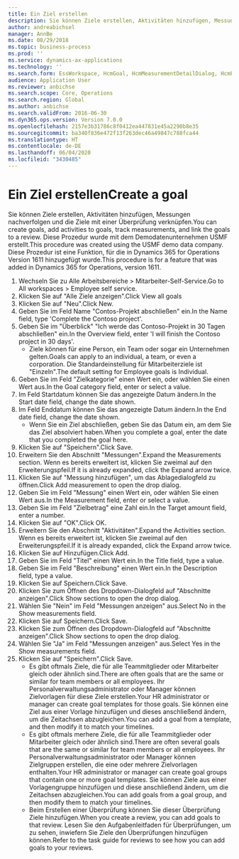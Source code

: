 ```yaml
---
title: Ein Ziel erstellen
description: Sie können Ziele erstellen, Aktivitäten hinzufügen, Messungen nachverfolgen und die Ziele mit einer Überprüfung verknüpfen.
author: andreabichsel
manager: AnnBe
ms.date: 08/29/2018
ms.topic: business-process
ms.prod: ''
ms.service: dynamics-ax-applications
ms.technology: ''
ms.search.form: EssWorkspace, HcmGoal, HcmMeasurementDetailDialog, HcmPerfJournalAdd, HcmGoalChangeSettings, HcmEmployeeDevelopmentWorkspace
audience: Application User
ms.reviewer: anbichse
ms.search.scope: Core, Operations
ms.search.region: Global
ms.author: anbichse
ms.search.validFrom: 2016-06-30
ms.dyn365.ops.version: Version 7.0.0
ms.openlocfilehash: 2157e3b31786c8f0412ea447831e45a2290b8e35
ms.sourcegitcommit: ba340f836e472f13f263dec46a49847c788fca44
ms.translationtype: HT
ms.contentlocale: de-DE
ms.lasthandoff: 06/04/2020
ms.locfileid: "3430485"
---
```

# <a name="create-a-goal"></a><span data-ttu-id="b87c0-103">Ein Ziel erstellen</span><span class="sxs-lookup"><span data-stu-id="b87c0-103">Create a goal</span></span>

<span data-ttu-id="b87c0-104">Sie können Ziele erstellen, Aktivitäten hinzufügen, Messungen nachverfolgen und die Ziele mit einer Überprüfung verknüpfen.</span><span class="sxs-lookup"><span data-stu-id="b87c0-104">You can create goals, add activities to goals, track measurements, and link the goals to a review.</span></span> <span data-ttu-id="b87c0-105">Diese Prozedur wurde mit dem Demodatenunternehmen USMF erstellt.</span><span class="sxs-lookup"><span data-stu-id="b87c0-105">This procedure was created using the USMF demo data company.</span></span> <span data-ttu-id="b87c0-106">Diese Prozedur ist eine Funktion, für die in Dynamics 365 for Operations Version 1611 hinzugefügt wurde.</span><span class="sxs-lookup"><span data-stu-id="b87c0-106">This procedure is for a feature that was added in Dynamics 365 for Operations, version 1611.</span></span>

1. <span data-ttu-id="b87c0-107">Wechseln Sie zu Alle Arbeitsbereiche > Mitarbeiter-Self-Service.</span><span class="sxs-lookup"><span data-stu-id="b87c0-107">Go to All workspaces > Employee self service.</span></span>
2. <span data-ttu-id="b87c0-108">Klicken Sie auf "Alle Ziele anzeigen".</span><span class="sxs-lookup"><span data-stu-id="b87c0-108">Click View all goals</span></span>
3. <span data-ttu-id="b87c0-109">Klicken Sie auf "Neu".</span><span class="sxs-lookup"><span data-stu-id="b87c0-109">Click New.</span></span>
4. <span data-ttu-id="b87c0-110">Geben Sie im Feld Name "Contos-Projekt abschließen" ein.</span><span class="sxs-lookup"><span data-stu-id="b87c0-110">In the Name field, type 'Complete the Contoso project'.</span></span>
5. <span data-ttu-id="b87c0-111">Geben Sie im "Überblick" "Ich werde das Contoso-Projekt in 30 Tagen abschließen" ein.</span><span class="sxs-lookup"><span data-stu-id="b87c0-111">In the Overview field, enter 'I will finish the Contoso project in 30 days'.</span></span>
    * <span data-ttu-id="b87c0-112">Ziele können für eine Person, ein Team oder sogar ein Unternehmen gelten.</span><span class="sxs-lookup"><span data-stu-id="b87c0-112">Goals can apply to an individual, a team, or even a corporation.</span></span> <span data-ttu-id="b87c0-113">Die Standardeinstellung für Mitarbeiterziele ist "Einzeln".</span><span class="sxs-lookup"><span data-stu-id="b87c0-113">The default setting for Employee goals is Individual.</span></span>  
6. <span data-ttu-id="b87c0-114">Geben Sie im Feld "Zielkategorie" einen Wert ein, oder wählen Sie einen Wert aus.</span><span class="sxs-lookup"><span data-stu-id="b87c0-114">In the Goal category field, enter or select a value.</span></span>
7. <span data-ttu-id="b87c0-115">Im Feld Startdatum können Sie das angezeigte Datum ändern.</span><span class="sxs-lookup"><span data-stu-id="b87c0-115">In the Start date field, change the date shown.</span></span>
8. <span data-ttu-id="b87c0-116">Im Feld Enddatum können Sie das angezeigte Datum ändern.</span><span class="sxs-lookup"><span data-stu-id="b87c0-116">In the End date field, change the date shown.</span></span>
    * <span data-ttu-id="b87c0-117">Wenn Sie ein Ziel abschließen, geben Sie das Datum ein, am dem Sie das Ziel absolviert haben.</span><span class="sxs-lookup"><span data-stu-id="b87c0-117">When you complete a goal, enter the date that you completed the goal here.</span></span>  
9. <span data-ttu-id="b87c0-118">Klicken Sie auf "Speichern".</span><span class="sxs-lookup"><span data-stu-id="b87c0-118">Click Save.</span></span>
10. <span data-ttu-id="b87c0-119">Erweitern Sie den Abschnitt "Messungen".</span><span class="sxs-lookup"><span data-stu-id="b87c0-119">Expand the Measurements section.</span></span> <span data-ttu-id="b87c0-120">Wenn es bereits erweitert ist, klicken Sie zweimal auf den Erweiterungspfeil.</span><span class="sxs-lookup"><span data-stu-id="b87c0-120">If it is already expanded, click the Expand arrow twice.</span></span>
11. <span data-ttu-id="b87c0-121">Klicken Sie auf "Messung hinzufügen", um das Ablagedialogfeld zu öffnen.</span><span class="sxs-lookup"><span data-stu-id="b87c0-121">Click Add measurement to open the drop dialog.</span></span>
12. <span data-ttu-id="b87c0-122">Geben Sie im Feld "Messung" einen Wert ein, oder wählen Sie einen Wert aus.</span><span class="sxs-lookup"><span data-stu-id="b87c0-122">In the Measurement field, enter or select a value.</span></span>
13. <span data-ttu-id="b87c0-123">Geben Sie im Feld "Zielbetrag" eine Zahl ein.</span><span class="sxs-lookup"><span data-stu-id="b87c0-123">In the Target amount field, enter a number.</span></span>
14. <span data-ttu-id="b87c0-124">Klicken Sie auf "OK".</span><span class="sxs-lookup"><span data-stu-id="b87c0-124">Click OK.</span></span>
15. <span data-ttu-id="b87c0-125">Erweitern Sie den Abschnitt "Aktivitäten".</span><span class="sxs-lookup"><span data-stu-id="b87c0-125">Expand the Activities section.</span></span> <span data-ttu-id="b87c0-126">Wenn es bereits erweitert ist, klicken Sie zweimal auf den Erweiterungspfeil.</span><span class="sxs-lookup"><span data-stu-id="b87c0-126">If it is already expanded, click the Expand arrow twice.</span></span>
16. <span data-ttu-id="b87c0-127">Klicken Sie auf Hinzufügen.</span><span class="sxs-lookup"><span data-stu-id="b87c0-127">Click Add.</span></span>
17. <span data-ttu-id="b87c0-128">Geben Sie im Feld "Titel" einen Wert ein.</span><span class="sxs-lookup"><span data-stu-id="b87c0-128">In the Title field, type a value.</span></span>
18. <span data-ttu-id="b87c0-129">Geben Sie im Feld "Beschreibung" einen Wert ein.</span><span class="sxs-lookup"><span data-stu-id="b87c0-129">In the Description field, type a value.</span></span>
19. <span data-ttu-id="b87c0-130">Klicken Sie auf Speichern.</span><span class="sxs-lookup"><span data-stu-id="b87c0-130">Click Save.</span></span>
20. <span data-ttu-id="b87c0-131">Klicken Sie zum Öffnen des Dropdown-Dialogfeld auf "Abschnitte anzeigen".</span><span class="sxs-lookup"><span data-stu-id="b87c0-131">Click Show sections to open the drop dialog.</span></span>
21. <span data-ttu-id="b87c0-132">Wählen Sie "Nein" im Feld "Messungen anzeigen" aus.</span><span class="sxs-lookup"><span data-stu-id="b87c0-132">Select No in the Show measurements field.</span></span>
22. <span data-ttu-id="b87c0-133">Klicken Sie auf Speichern.</span><span class="sxs-lookup"><span data-stu-id="b87c0-133">Click Save.</span></span>
23. <span data-ttu-id="b87c0-134">Klicken Sie zum Öffnen des Dropdown-Dialogfeld auf "Abschnitte anzeigen".</span><span class="sxs-lookup"><span data-stu-id="b87c0-134">Click Show sections to open the drop dialog.</span></span>
24. <span data-ttu-id="b87c0-135">Wählen Sie "Ja" im Feld "Messungen anzeigen" aus.</span><span class="sxs-lookup"><span data-stu-id="b87c0-135">Select Yes in the Show measurements field.</span></span>
25. <span data-ttu-id="b87c0-136">Klicken Sie auf "Speichern".</span><span class="sxs-lookup"><span data-stu-id="b87c0-136">Click Save.</span></span>
    * <span data-ttu-id="b87c0-137">Es gibt oftmals Ziele, die für alle Teammitglieder oder Mitarbeiter gleich oder ähnlich sind.</span><span class="sxs-lookup"><span data-stu-id="b87c0-137">There are often goals that are the same or similar for team members or all employees.</span></span>     <span data-ttu-id="b87c0-138">Ihr Personalverwaltungsadministrator oder Manager können Zielvorlagen für diese Ziele erstellen.</span><span class="sxs-lookup"><span data-stu-id="b87c0-138">Your HR administrator or manager can create goal templates for those goals.</span></span> <span data-ttu-id="b87c0-139">Sie können eine Ziel aus einer Vorlage hinzufügen und dieses anschließend ändern, um die Zeitachsen abzugleichen.</span><span class="sxs-lookup"><span data-stu-id="b87c0-139">You can add a goal from a template, and then modify it to match your timelines.</span></span>  
    * <span data-ttu-id="b87c0-140">Es gibt oftmals merhere Ziele, die für alle Teammitglieder oder Mitarbeiter gleich oder ähnlich sind.</span><span class="sxs-lookup"><span data-stu-id="b87c0-140">There are often several goals that are the same or similar for team members or all employees.</span></span>     <span data-ttu-id="b87c0-141">Ihr Personalverwaltungsadministrator oder Manager können Zielgruppen erstellen, die eine oder mehrere Zielvorlagen enthalten.</span><span class="sxs-lookup"><span data-stu-id="b87c0-141">Your HR administrator or manager can create goal groups that contain one or more goal templates.</span></span> <span data-ttu-id="b87c0-142">Sie können Ziele aus einer Vorlagengruppe hinzufügen und diese anschließend ändern, um die Zeitachsen abzugleichen.</span><span class="sxs-lookup"><span data-stu-id="b87c0-142">You can add goals from a goal group, and then modify them to match your timelines.</span></span>  
    * <span data-ttu-id="b87c0-143">Beim Erstellen einer Überprüfung können Sie dieser Überprüfung Ziele hinzufügen.</span><span class="sxs-lookup"><span data-stu-id="b87c0-143">When you create a review, you can add goals to that review.</span></span> <span data-ttu-id="b87c0-144">Lesen Sie den Aufgabenleitfaden für Überprüfungen, um zu sehen, inwiefern Sie Ziele den Überprüfungen hinzufügen können.</span><span class="sxs-lookup"><span data-stu-id="b87c0-144">Refer to the task guide for reviews to see how you can add goals to your reviews.</span></span>  

